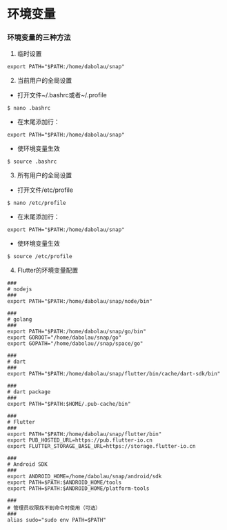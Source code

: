 # 环境变量

### 环境变量的三种方法

1. 临时设置
```linux
export PATH="$PATH:/home/dabolau/snap"
```

2. 当前用户的全局设置
+ 打开文件~/.bashrc或者~/.profile
```linux
$ nano .bashrc
```
+ 在末尾添加行：
```linux
export PATH="$PATH:/home/dabolau/snap"
```
+ 使环境变量生效
```linux
$ source .bashrc
```

3. 所有用户的全局设置
+ 打开文件/etc/profile
```linux
$ nano /etc/profile
```
+ 在末尾添加行：
```linux
export PATH="$PATH:/home/dabolau/snap"
```
+ 使环境变量生效
```linux
$ source /etc/profile
```

4. Flutter的环境变量配置
```linux
###
# nodejs
###
export PATH="$PATH:/home/dabolau/snap/node/bin"

###
# golang
###
export PATH="$PATH:/home/dabolau/snap/go/bin"
export GOROOT="/home/dabolau/snap/go"
export GOPATH="/home/dabolau//snap/space/go"

###
# dart
###
export PATH="$PATH:/home/dabolau/snap/flutter/bin/cache/dart-sdk/bin"

###
# dart package
###
export PATH="$PATH:$HOME/.pub-cache/bin"

###
# Flutter
###
export PATH="$PATH:/home/dabolau/snap/flutter/bin"
export PUB_HOSTED_URL=https://pub.flutter-io.cn
export FLUTTER_STORAGE_BASE_URL=https://storage.flutter-io.cn

###
# Android SDK
###
export ANDROID_HOME=/home/dabolau/snap/android/sdk
export PATH=$PATH:$ANDROID_HOME/tools
export PATH=$PATH:$ANDROID_HOME/platform-tools

###
# 管理员权限找不到命令时使用（可选）
###
alias sudo="sudo env PATH=$PATH"
```
